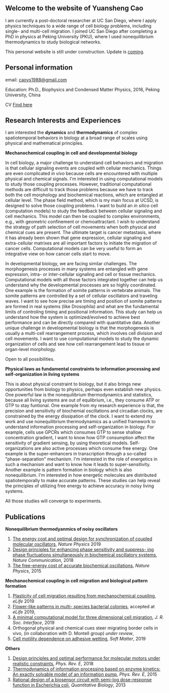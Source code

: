 ## Welcome to the website of Yuansheng Cao
I am currently a post-doctoral researcher at UC San Diego, where I apply physics techniques to a wide range of cell biology problems, including single- and multi-cell migration. I joined UC San Diego after completing a PhD in physics at Peking University (PKU), where I used nonequilibrium thermodynamics to study biological networks.

This personal website is still under construction. Update is [coming](google2670f3ae071045e9.html).

## Personal information
email: caoys1988@gmail.com

Education: Ph.D., Biophysics and Condensed Matter Physics, 2016, Peking University, China

CV [Find here](cv_ys_noref.pdf) 

## Research Interests and Experiences
I am interested the **dynamics** and **thermodynamics** of complex spatiotemporal behaviors in biology at a broad range of scales using physical and mathematical principles. 

**Mechanochemical coupling in cell and developmental biology**

In cell biology, a major challenge to understand cell behaviors and migration is that cellular signaling events are coupled with cellular mechanics. Things are even complicated _in vivo_ because cells are encountered with multiple physical and chemical signals. I'm interested in using computational models to study those coupling processes. However, traditional computational methods are difficult to track those problems because we have to track both the cell morphology and biochemical reactions, which are entangled at cellular level. The phase field method, which is my main focus at UCSD, is designed to solve those coupling problems. I want to build an _in silico_ cell (computation models) to study the feedback between cellular signaling and cell mechanics. This model can then be coupled to complex environments, e.g., with geometric confinement or chemoattractant. I wish to understand the strategy of path selection of cell movements when both physical and chemical cues are present. The ultimate target is cancer metastasis, where it has already been shown that gene expression, cellular signaling and extra-cellular matrixes are all important factors to initiate the migration of cancer cells. Computational models can be very useful to form an integrative view on how cancer cells start to move.

In developmental biology, we are facing similar challenges. The morphogenesis processes in many systems are entangled with gene expression, intra- or inter-cellular signaling and cell or tissue mechanics. Computational models with all those factors integrated together can help us understand why the developmental processes are so highly coordinated. One example is the formation of somite patterns in vertebrate animals. The somite patterns are controlled by a set of cellular oscillators and traveling waves. I want to see how precise are timing and position of somite patterns are formed in real systems (like Drosophila) and what are the fundamental limits of controling timing and positional information. This study can help us understand how the system is optimized/evolved to achieve best performance and can be directly compared with quantitative data. Another unique challenge in developmental biology is that the morphogenesis is usually a multi-cell rearrangement process, which involves cell division and cell movements. I want to use computational models to study the dynamic organization of cells and see how cell rearrangement lead to tissue or organ-level morphology. 

Open to all possibilities.

**Physical laws as fundamental constraints to information processing and self-organization in living systems**

This is about physical constraint to biology, but it also brings new opportunities from biology to physics, perhaps even establish new physics. One powerful law is the nonequilibrium thermodynamics and statistics, because all living systems are out of equlibrium, i.e., they consume ATP or GTP to stay funtional. One example from my research experience is that, the precision and sensitivity of biochemial oscillations and circadian clocks, are constrained by the energy dissipation of the clock. I want to extend my work and use nonequilibrium thermodynamics as a unified framework to understand information processing and self-organization in biology. For example, cells use GPCRs which consumes GTP to sense shallow concentration gradient, I want to know how GTP consumption affect the sensitivity of gradient sensing, by using theoretical models. Self-organizations are also active processes which consume free energy. One example is the super-enhancers in transcription through a so-called "phase-separation" mechanism. I'm interested in the role of energetics in such a mechanism and want to know how it leads to super-sensitivity.  Another example is pattern formation in biology which is also nonequilibrium.  I'm interested in how energetic molecules are distributed spatiotemporally to make accurate patterns. These studies can help reveal the principles of utilizing free energy to achieve accuracy in noisy living systems.

All those studies will converge to experiments.

## Publications
**Nonequilibrium thermodyanmics of noisy oscillators**
1. [The energy cost and optimal design for synchronization of coupled molecular oscillators](https://www.nature.com/articles/s41567-019-0701-7), _Nature Physics_ 2019
2. [Design principles for enhancing phase sensitivity and suppress- ing phase fluctuations simultaneously in biochemical oscillatory systems](https://www.nature.com/articles/s41467-018-03826-4), _Nature Communication_, 2018 
3. [The free-energy cost of accurate biochemical oscillations](https://www.nature.com/articles/nphys3412), _Nature Physics_, 2015 

**Mechanochemical coupling in cell migration and biological pattern formation**
1. [Plasticity of cell migration resulting from mechanochemical coupling](https://elifesciences.org/articles/48478), _eLife_ 2019 
2. [Flower-like patterns in multi- species bacterial colonies](https://www.biorxiv.org/content/10.1101/550996v2), accepted at _eLife_ 2019,
3. [A minimal computational model for three dimensional cell migration](https://royalsocietypublishing.org/doi/10.1098/rsif.2019.0619), _J. R. Soc. Interface_, 2019
4. Orthogonal physical and chemical cues steer migrating border cells in vivo, (in collaboration with D. Montell group) _under review_, 
5. [Cell motility dependence on adhesive wetting](https://pubs.rsc.org/en/content/articlelanding/2019/sm/c8sm01832d#!divAbstract), _Soft Matter_, 2019 

**Others**
1. [Design principles and optimal performance for molecular motors under realistic constraints](https://journals.aps.org/pre/abstract/10.1103/PhysRevE.97.022403), _Phys. Rev. E_, 2018 
2. [Thermodynamics of information processing based on enzyme kinetics: An exactly solvable model of an information pump](https://journals.aps.org/pre/pdf/10.1103/PhysRevE.91.062117), _Phys. Rev. E_, 2015 
3. [Rational design of a biosensor circuit with semi-log dose-response function in Escherichia coli](https://link.springer.com/article/10.1007/s40484-013-0020-4), _Quantitative Biology_, 2013
